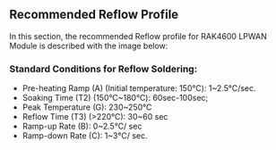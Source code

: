 ## Recommended Reflow Profile

In this section, the recommended Reflow profile for RAK4600 LPWAN Module is described with the image below:

<rk-img
  src="/assets/images/datasheet/rak4600/recommended-reflow-profile/jrhzrgsko4nmfcwpirix.jpg"
  width="100%"
  figure-number="1"
  caption="Recommended Reflow Profile"
/>

### Standard Conditions for Reflow Soldering:

- Pre-heating Ramp (A) (Initial temperature: 150℃): 1~2.5℃/sec.
- Soaking Time (T2) (150℃~180℃): 60sec-100sec;
- Peak Temperature (G): 230~250℃
- Reflow Time (T3) (>220℃): 30~60 sec
- Ramp-up Rate (B): 0~2.5℃/ sec
- Ramp-down Rate (C): 1~3℃/ sec.
